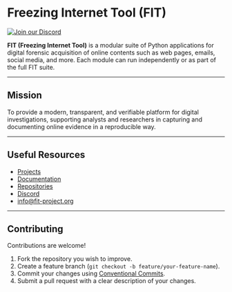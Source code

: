 # Freezing Internet Tool (FIT)

[![Join our Discord](https://img.shields.io/badge/Join%20our%20Discord-7289DA?logo=discord&logoColor=white)](https://discord.gg/VhFVsbsqKx)

**FIT (Freezing Internet Tool)** is a modular suite of Python applications for digital forensic acquisition of online contents such as web pages, emails, social media, and more. Each module can run independently or as part of the full FIT suite.

---

## Mission
To provide a modern, transparent, and verifiable platform for digital investigations, supporting analysts and researchers in capturing and documenting online evidence in a reproducible way.

---

## Useful Resources
- [Projects](https://github.com/orgs/fit-project/projects)
- [Documentation](https://github.com/fit-project/fit/wiki)
- [Repositories](https://github.com/orgs/fit-project/repositories)
- [Discord](https://discord.gg/VhFVsbsqKx)
- [info@fit-project.org](mailto:info@fit-project.org)

---

## Contributing
Contributions are welcome!  
1. Fork the repository you wish to improve.  
2. Create a feature branch (`git checkout -b feature/your-feature-name`).
3. Commit your changes using [Conventional Commits](https://www.conventionalcommits.org/en/v1.0.0/).   
4. Submit a pull request with a clear description of your changes. 

